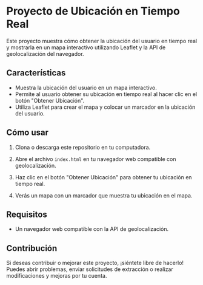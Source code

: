 # Proyecto de Ubicación en Tiempo Real

Este proyecto muestra cómo obtener la ubicación del usuario en tiempo real y mostrarla en un mapa interactivo utilizando Leaflet y la API de geolocalización del navegador.

## Características

- Muestra la ubicación del usuario en un mapa interactivo.
- Permite al usuario obtener su ubicación en tiempo real al hacer clic en el botón "Obtener Ubicación".
- Utiliza Leaflet para crear el mapa y colocar un marcador en la ubicación del usuario.

## Cómo usar

1. Clona o descarga este repositorio en tu computadora.

2. Abre el archivo `index.html` en tu navegador web compatible con geolocalización.

3. Haz clic en el botón "Obtener Ubicación" para obtener tu ubicación en tiempo real.

4. Verás un mapa con un marcador que muestra tu ubicación en el mapa.

## Requisitos

- Un navegador web compatible con la API de geolocalización.

## Contribución

Si deseas contribuir o mejorar este proyecto, ¡siéntete libre de hacerlo! Puedes abrir problemas, enviar solicitudes de extracción o realizar modificaciones y mejoras por tu cuenta.

